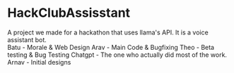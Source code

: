 # HackClubAssisstant
A project we made for a hackathon that uses llama's API. It is a voice assistant bot. </br>
Batu - Morale & Web Design
Arav - Main Code & Bugfixing
Theo - Beta testing & Bug Testing
Chatgpt - The one who actually did most of the work.
Arnav - Initial designs
